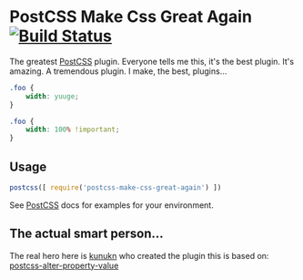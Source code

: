 # PostCSS Make Css Great Again [![Build Status][ci-img]][ci]

The greatest [PostCSS] plugin. Everyone tells me this, it's the best plugin. It's amazing. A tremendous plugin. I make, the best, plugins…

[PostCSS]: https://github.com/postcss/postcss
[ci-img]:  https://travis-ci.org/caseymhunt/postcss-make-css-great-again.svg
[ci]:      https://travis-ci.org/caseymhunt/postcss-make-css-great-again
[kunukn]:  https://github.com/kunukn
[postcss-alter-property-value]: https://github.com/kunukn/postcss-alter-property-value

```css
.foo {
    width: yuuge;
}
```
```css
.foo {
    width: 100% !important;
}
```

## Usage

```js
postcss([ require('postcss-make-css-great-again') ])
```

See [PostCSS] docs for examples for your environment.

## The actual smart person...
The real hero here is [kunukn] who created the plugin this is based on: [postcss-alter-property-value]
